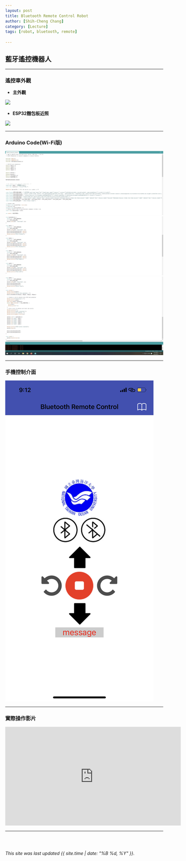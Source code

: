 ```yaml
---
layout: post
title: Bluetooth Remote Control Robot
author: [Shih-Cheng Chang]
category: [Lecture]
tags: [robot, bluetooth, remote]

---
```


## 藍牙遙控機器人

---
### 遙控車外觀
* **主外觀**

![](https://raw.githubusercontent.com/PinLe1920/MCU-project/b668cdf07aeaa2fd0da286effe1e9752fd407a8e/images/anyj0-qneeq.png)

* **ESP32麵包板近照**

![](https://raw.githubusercontent.com/PinLe1920/MCU-project/b668cdf07aeaa2fd0da286effe1e9752fd407a8e/images/ahdai-jmmsk.png)

---
### Arduino Code(Wi-Fi版)

![](https://raw.githubusercontent.com/PinLe1920/MCU-project/c07df1a5702b0b1b2805957f8abae100a8a9b037/images/螢幕擷取畫面%20(2).jpg)
![](https://raw.githubusercontent.com/PinLe1920/MCU-project/c07df1a5702b0b1b2805957f8abae100a8a9b037/images/螢幕擷取畫面%20(3).jpg)
![](https://raw.githubusercontent.com/PinLe1920/MCU-project/c07df1a5702b0b1b2805957f8abae100a8a9b037/images/螢幕擷取畫面%20(4).jpg)

---
### 手機控制介面

![](https://raw.githubusercontent.com/PinLe1920/MCU-project/bd3abb99da3ebf4dd366fab2d31656886efdbc9c/images/IMG_3021.PNG)

---
### 實際操作影片

<iframe width="560" height="315" src="https://www.youtube.com/embed/SY8bPD901Fc" title="YouTube video player" frameborder="0" allow="accelerometer; autoplay; clipboard-write; encrypted-media; gyroscope; picture-in-picture; web-share" allowfullscreen></iframe>

---
<br>
<br>

*This site was last updated {{ site.time | date: "%B %d, %Y" }}.*
